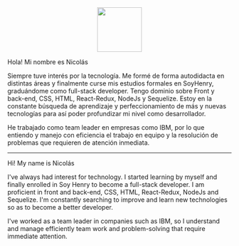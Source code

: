 <div id="header" align="center">
  <img src="https://media.giphy.com/media/M9gbBd9nbDrOTu1Mqx/giphy.gif" width="100"/>
</div>

Hola! Mi nombre es Nicolás

Siempre tuve interés por la tecnología. Me formé de forma autodidacta en distintas áreas y finalmente curse mis estudios formales en SoyHenry, graduándome como full-stack developer. 
Tengo dominio sobre Front y back-end, CSS, HTML, React-Redux, NodeJs y Sequelize.
Estoy en la constante búsqueda de aprendizaje y perfeccionamiento de más y nuevas tecnologías para así poder profundizar mi nivel como desarrollador.

He trabajado como team leader en empresas como IBM, por lo que entiendo y manejo con eficiencia el trabajo en equipo y la resolución de problemas que requieren de atención inmediata.

-------

Hi! My name is Nicolás

I've always had interest for technology. I started learning by myself and finally enrolled in Soy Henry to become a full-stack developer.
I am proficient in front and back-end, CSS, HTML, React-Redux, NodeJs and Sequelize.
I'm constantly searching to improve and learn new technologies so as to become a better developer.

I've worked as a team leader in companies such as IBM, so I understand and manage efficiently team work and problem-solving that require immediate attention.

<!--
**Velcrogoblin/Velcrogoblin** is a ✨ _special_ ✨ repository because its `README.md` (this file) appears on your GitHub profile.

Here are some ideas to get you started:

- 🔭 I’m currently working on ...
- 🌱 I’m currently learning ...
- 👯 I’m looking to collaborate on ...
- 🤔 I’m looking for help with ...
- 💬 Ask me about ...
- 📫 How to reach me: ...
- 😄 Pronouns: ...
- ⚡ Fun fact: ...
-->
